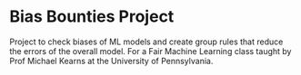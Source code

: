 # Bias Bounties Project

Project to check biases of ML models and create group rules that reduce the errors of the overall model. For a Fair Machine Learning class taught by Prof Michael Kearns at the University of Pennsylvania.
